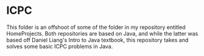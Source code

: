# ICPC

This folder is an offshoot of some of the folder in my repository entitled HomeProjects. Both repositories are based on Java, and while the latter was based off Daniel Liang's Intro to Java textbook, this repository takes and solves some basic ICPC problems in Java.
